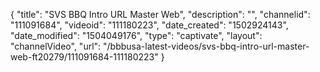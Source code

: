 {
    "title": "SVS BBQ Intro URL Master Web",
    "description": "",
    "channelid": "111091684",
    "videoid": "111180223",
    "date_created": "1502924143",
    "date_modified": "1504049176",
    "type": "captivate",
    "layout": "channelVideo",
    "url": "\/bbbusa-latest-videos\/svs-bbq-intro-url-master-web-ft20279\/111091684-111180223"
}